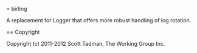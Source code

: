 = birling

A replacement for Logger that offers more robust handling of log rotation.

== Copyright

Copyright (c) 2011-2012 Scott Tadman, The Working Group Inc.
